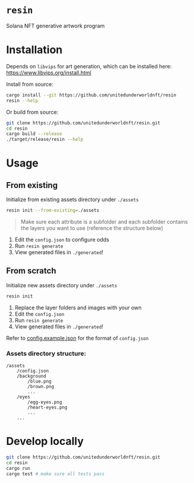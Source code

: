 # `resin`
Solana NFT generative artwork program

# Installation
Depends on `libvips` for art generation, which can be installed here: https://www.libvips.org/install.html

Install from source:
```sh
cargo install --git https://github.com/unitedunderworldnft/resin
resin --help
```

Or build from source:
```sh
git clone https://github.com/unitedunderworldnft/resin.git
cd resin
cargo build --release
./target/release/resin --help
```

# Usage
## From existing
Initialize from existing assets directory under `./assets`
```sh
resin init --from-existing=./assets
```
> Make sure each attribute is a subfolder and each subfolder contains the layers you want to use (reference the structure below)

1. Edit the `config.json` to configure odds
2. Run `resin generate`
3. View generated files in `./generated`!

## From scratch
Initialize new assets directory under `./assets`
```sh
resin init
```

1. Replace the layer folders and images with your own
2. Edit the `config.json`
3. Run `resin generate`
4. View generated files in `./generated`!

Refer to [config.example.json](https://github.com/unitedunderworldnft/resin/blob/main/config.example.json) for the format of `config.json`

### Assets directory structure:
```
/assets
    /config.json
    /background
        /blue.png
        /brown.png
        ...
    /eyes
        /egg-eyes.png
        /heart-eyes.png
        ...
    ...
```

# Develop locally
```sh
git clone https://github.com/unitedunderworldnft/resin.git
cd resin
cargo run
cargo test # make sure all tests pass
```

